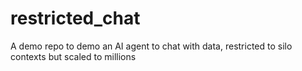 # restricted_chat
A demo repo to demo an AI agent to chat with data, restricted to silo contexts but scaled to millions
